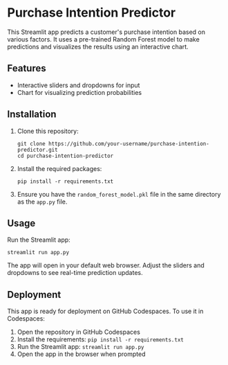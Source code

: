 # Purchase Intention Predictor

This Streamlit app predicts a customer's purchase intention based on various factors. It uses a pre-trained Random Forest model to make predictions and visualizes the results using an interactive chart.

## Features

- Interactive sliders and dropdowns for input
- Chart for visualizing prediction probabilities

## Installation

1. Clone this repository:
   ```
   git clone https://github.com/your-username/purchase-intention-predictor.git
   cd purchase-intention-predictor
   ```

2. Install the required packages:
   ```
   pip install -r requirements.txt
   ```

3. Ensure you have the `random_forest_model.pkl` file in the same directory as the `app.py` file.

## Usage

Run the Streamlit app:

```
streamlit run app.py
```

The app will open in your default web browser. Adjust the sliders and dropdowns to see real-time prediction updates.

## Deployment

This app is ready for deployment on GitHub Codespaces. To use it in Codespaces:

1. Open the repository in GitHub Codespaces
2. Install the requirements: `pip install -r requirements.txt`
3. Run the Streamlit app: `streamlit run app.py`
4. Open the app in the browser when prompted

